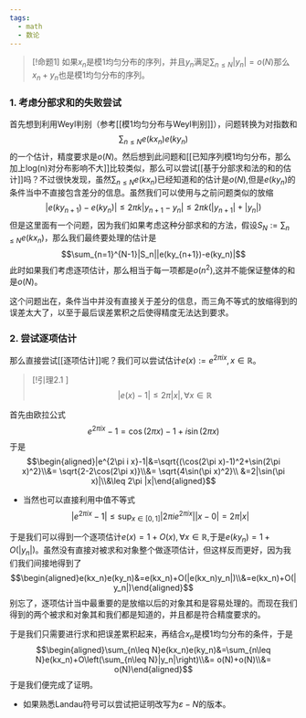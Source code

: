 ```yaml
---
tags:
  - math
  - 数论
---
```

> [!命题1]
> 如果$x_n$是模1均匀分布的序列，并且$y_n$满足$\sum_{n\leq N} |y_n|=o(N)$那么$x_n+y_n$也是模1均匀分布的序列。

### 1. 考虑分部求和的失败尝试

首先想到利用Weyl判别（参考[[模1均匀分布与Weyl判别]]），问题转换为对指数和$$\sum_{n\leq N}e(kx_n)e(ky_n)$$的一个估计，精度要求是$o(N)$。然后想到此问题和[[已知序列模1均匀分布，那么加上log(n)对分布影响不大]]比较类似，那么可以尝试[[基于分部求和法的和的估计]]吗？不过很快发现，虽然$\sum_{n\leq N}e(kx_n)$已经知道和的估计是$o(N)$,但是$e(ky_n)$的条件当中不直接包含差分的信息。虽然我们可以使用与之前问题类似的放缩$$|e(ky_{n+1})-e(ky_n)|\leq 2\pi k|y_{n+1}-y_n|\leq 2\pi k (|y_{n+1}|+|y_n|)$$但是这里面有一个问题，因为我们如果考虑这种分部求和的方法，假设$S_N:=\sum_{n\leq N}e(kx_n)$，那么我们最终要处理的估计是$$\sum_{n=1}^{N-1}|S_n||e(ky_{n+1})-e(ky_n)|$$此时如果我们考虑逐项估计，那么相当于每一项都是$o(n^2)$,这并不能保证整体的和是$o(N)$。

这个问题出在，条件当中并没有直接关于差分的信息，而三角不等式的放缩得到的误差太大了，以至于最后误差累积之后使得精度无法达到要求。

### 2. 尝试逐项估计

那么直接尝试[[逐项估计]]呢？我们可以尝试估计$e(x):=e^{2\pi i x},x\in \mathbb{R}$。

> [!引理2.1 ]
> $$|e(x)-1|\leq 2\pi |x|,\forall x \in \mathbb{R}$$

首先由欧拉公式$$e^{2\pi i x}-1=\cos(2\pi x)-1+i\sin(2\pi x)$$于是$$\begin{aligned}|e^{2\pi i x}-1|&=\sqrt{(\cos(2\pi x)-1)^2+\sin(2\pi x)^2}\\&= \sqrt{2-2\cos(2\pi x)}\\&= \sqrt{4\sin(\pi x)^2}\\
&=2|\sin(\pi x)|\\&\leq 2\pi |x|\end{aligned}$$
* 当然也可以直接利用中值不等式$$|e^{2\pi i x}-1|\leq \sup_{x\in [0,1]}|2\pi ie^{2\pi i x} ||x-0|=2\pi |x|$$

于是我们可以得到一个逐项估计$e(x)=1+O(x),\forall x\in \mathbb{R}$,于是$e(ky_n)=1+O(|y_n|)$。虽然没有直接对被求和对象整个做逐项估计，但这样反而更好，因为我们我们间接地得到了$$\begin{aligned}e(kx_n)e(ky_n)&=e(kx_n)+O(|e(kx_n)y_n|)\\&=e(kx_n)+O(|y_n|)\end{aligned}$$别忘了，逐项估计当中最重要的是放缩以后的对象其和是容易处理的。而现在我们得到的两个被求和对象其和我们都是知道的，并且都是符合精度要求的。

于是我们只需要进行求和把误差累积起来，再结合$x_n$是模1均匀分布的条件，于是$$\begin{aligned}\sum_{n\leq N}e(kx_n)e(ky_n)&=\sum_{n\leq N}e(kx_n)+O\left(\sum_{n\leq N}|y_n|\right)\\&= o(N)+o(N)\\&= o(N)\end{aligned}$$于是我们便完成了证明。

* 如果熟悉Landau符号可以尝试把证明改写为$\varepsilon-N$的版本。
